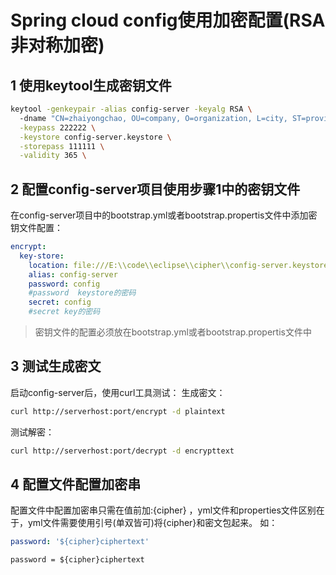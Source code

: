 # Spring cloud config使用加密配置(RSA非对称加密)

## 1 使用keytool生成密钥文件

``` sh
keytool -genkeypair -alias config-server -keyalg RSA \ 
  -dname "CN=zhaiyongchao, OU=company, O=organization, L=city, ST=province, C=china" \
  -keypass 222222 \
  -keystore config-server.keystore \
  -storepass 111111 \
  -validity 365 \
```

## 2 配置config-server项目使用步骤1中的密钥文件

在config-server项目中的bootstrap.yml或者bootstrap.propertis文件中添加密钥文件配置：
``` yml
encrypt:
  key-store:
    location: file:///E:\\code\\eclipse\\cipher\\config-server.keystore
    alias: config-server
    password: config
	#password  keystore的密码
    secret: config
	#secret key的密码
```
> 密钥文件的配置必须放在bootstrap.yml或者bootstrap.propertis文件中

## 3 测试生成密文

启动config-server后，使用curl工具测试：
生成密文：
``` sh
curl http://serverhost:port/encrypt -d plaintext
```
测试解密：
``` sh
curl http://serverhost:port/decrypt -d encrypttext
```

## 4 配置文件配置加密串

配置文件中配置加密串只需在值前加:{cipher} ，yml文件和properties文件区别在于，yml文件需要使用引号(单双皆可)将{cipher}和密文包起来。
如：
``` yml
password: '${cipher}ciphertext'
```

``` propertis
password = ${cipher}ciphertext
```